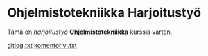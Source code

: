 # Ohjelmistotekniikka Harjoitustyö

Tämä on _harjoitustyö_ **Ohjelmistotekniikka** kurssia varten.

[gitlog.txt](https://github.com/Nanotiike/ot-harjoitustyo/blob/master/laskarit/viikko1/gitlog.txt)
[komentorivi.txt](https://github.com/Nanotiike/ot-harjoitustyo/blob/master/laskarit/viikko1/komentorivi.txt)

